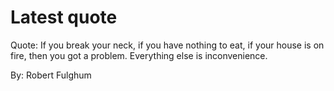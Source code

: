 # Latest quote 

Quote: If you break your neck, if you have nothing to eat, if your house is on fire, then you got a problem. Everything else is inconvenience. 

By: Robert Fulghum
